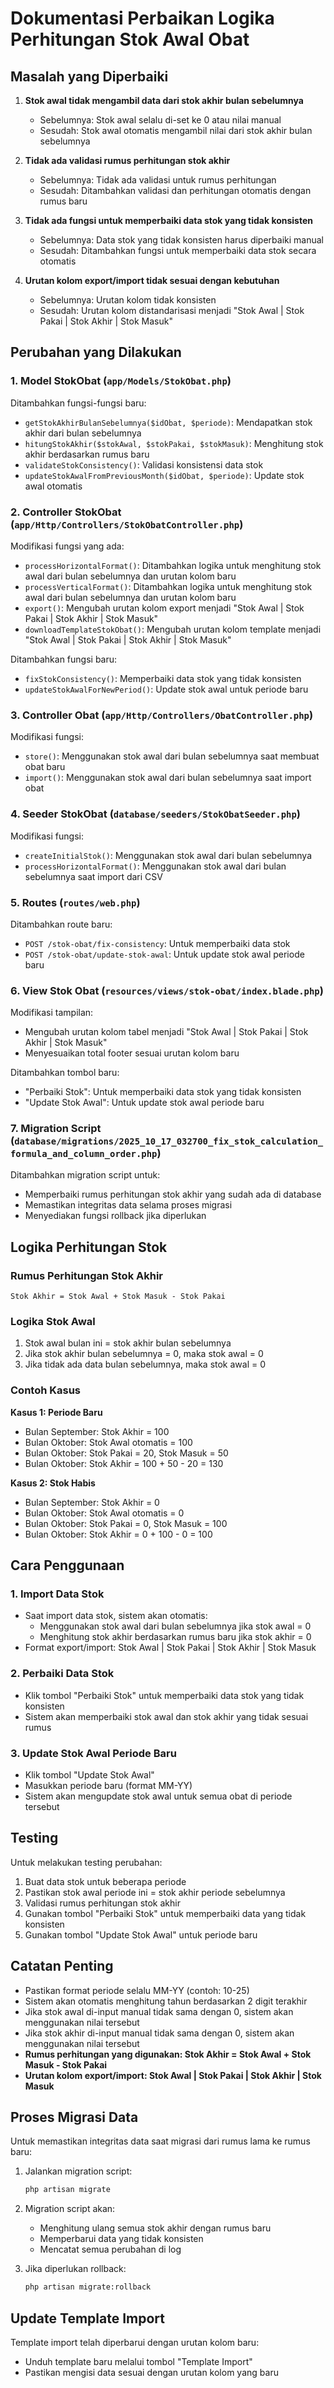 # Dokumentasi Perbaikan Logika Perhitungan Stok Awal Obat

## Masalah yang Diperbaiki

1. **Stok awal tidak mengambil data dari stok akhir bulan sebelumnya**
   - Sebelumnya: Stok awal selalu di-set ke 0 atau nilai manual
   - Sesudah: Stok awal otomatis mengambil nilai dari stok akhir bulan sebelumnya

2. **Tidak ada validasi rumus perhitungan stok akhir**
   - Sebelumnya: Tidak ada validasi untuk rumus perhitungan
   - Sesudah: Ditambahkan validasi dan perhitungan otomatis dengan rumus baru

3. **Tidak ada fungsi untuk memperbaiki data stok yang tidak konsisten**
   - Sebelumnya: Data stok yang tidak konsisten harus diperbaiki manual
   - Sesudah: Ditambahkan fungsi untuk memperbaiki data stok secara otomatis

4. **Urutan kolom export/import tidak sesuai dengan kebutuhan**
   - Sebelumnya: Urutan kolom tidak konsisten
   - Sesudah: Urutan kolom distandarisasi menjadi "Stok Awal | Stok Pakai | Stok Akhir | Stok Masuk"

## Perubahan yang Dilakukan

### 1. Model StokObat (`app/Models/StokObat.php`)

Ditambahkan fungsi-fungsi baru:

- `getStokAkhirBulanSebelumnya($idObat, $periode)`: Mendapatkan stok akhir dari bulan sebelumnya
- `hitungStokAkhir($stokAwal, $stokPakai, $stokMasuk)`: Menghitung stok akhir berdasarkan rumus baru
- `validateStokConsistency()`: Validasi konsistensi data stok
- `updateStokAwalFromPreviousMonth($idObat, $periode)`: Update stok awal otomatis

### 2. Controller StokObat (`app/Http/Controllers/StokObatController.php`)

Modifikasi fungsi yang ada:

- `processHorizontalFormat()`: Ditambahkan logika untuk menghitung stok awal dari bulan sebelumnya dan urutan kolom baru
- `processVerticalFormat()`: Ditambahkan logika untuk menghitung stok awal dari bulan sebelumnya dan urutan kolom baru
- `export()`: Mengubah urutan kolom export menjadi "Stok Awal | Stok Pakai | Stok Akhir | Stok Masuk"
- `downloadTemplateStokObat()`: Mengubah urutan kolom template menjadi "Stok Awal | Stok Pakai | Stok Akhir | Stok Masuk"

Ditambahkan fungsi baru:

- `fixStokConsistency()`: Memperbaiki data stok yang tidak konsisten
- `updateStokAwalForNewPeriod()`: Update stok awal untuk periode baru

### 3. Controller Obat (`app/Http/Controllers/ObatController.php`)

Modifikasi fungsi:

- `store()`: Menggunakan stok awal dari bulan sebelumnya saat membuat obat baru
- `import()`: Menggunakan stok awal dari bulan sebelumnya saat import obat

### 4. Seeder StokObat (`database/seeders/StokObatSeeder.php`)

Modifikasi fungsi:

- `createInitialStok()`: Menggunakan stok awal dari bulan sebelumnya
- `processHorizontalFormat()`: Menggunakan stok awal dari bulan sebelumnya saat import dari CSV

### 5. Routes (`routes/web.php`)

Ditambahkan route baru:

- `POST /stok-obat/fix-consistency`: Untuk memperbaiki data stok
- `POST /stok-obat/update-stok-awal`: Untuk update stok awal periode baru

### 6. View Stok Obat (`resources/views/stok-obat/index.blade.php`)

Modifikasi tampilan:

- Mengubah urutan kolom tabel menjadi "Stok Awal | Stok Pakai | Stok Akhir | Stok Masuk"
- Menyesuaikan total footer sesuai urutan kolom baru

Ditambahkan tombol baru:

- "Perbaiki Stok": Untuk memperbaiki data stok yang tidak konsisten
- "Update Stok Awal": Untuk update stok awal periode baru

### 7. Migration Script (`database/migrations/2025_10_17_032700_fix_stok_calculation_formula_and_column_order.php`)

Ditambahkan migration script untuk:

- Memperbaiki rumus perhitungan stok akhir yang sudah ada di database
- Memastikan integritas data selama proses migrasi
- Menyediakan fungsi rollback jika diperlukan

## Logika Perhitungan Stok

### Rumus Perhitungan Stok Akhir
```
Stok Akhir = Stok Awal + Stok Masuk - Stok Pakai
```

### Logika Stok Awal
1. Stok awal bulan ini = stok akhir bulan sebelumnya
2. Jika stok akhir bulan sebelumnya = 0, maka stok awal = 0
3. Jika tidak ada data bulan sebelumnya, maka stok awal = 0

### Contoh Kasus

**Kasus 1: Periode Baru**
- Bulan September: Stok Akhir = 100
- Bulan Oktober: Stok Awal otomatis = 100
- Bulan Oktober: Stok Pakai = 20, Stok Masuk = 50
- Bulan Oktober: Stok Akhir = 100 + 50 - 20 = 130

**Kasus 2: Stok Habis**
- Bulan September: Stok Akhir = 0
- Bulan Oktober: Stok Awal otomatis = 0
- Bulan Oktober: Stok Pakai = 0, Stok Masuk = 100
- Bulan Oktober: Stok Akhir = 0 + 100 - 0 = 100

## Cara Penggunaan

### 1. Import Data Stok
- Saat import data stok, sistem akan otomatis:
  - Menggunakan stok awal dari bulan sebelumnya jika stok awal = 0
  - Menghitung stok akhir berdasarkan rumus baru jika stok akhir = 0
- Format export/import: Stok Awal | Stok Pakai | Stok Akhir | Stok Masuk

### 2. Perbaiki Data Stok
- Klik tombol "Perbaiki Stok" untuk memperbaiki data stok yang tidak konsisten
- Sistem akan memperbaiki stok awal dan stok akhir yang tidak sesuai rumus

### 3. Update Stok Awal Periode Baru
- Klik tombol "Update Stok Awal"
- Masukkan periode baru (format MM-YY)
- Sistem akan mengupdate stok awal untuk semua obat di periode tersebut

## Testing

Untuk melakukan testing perubahan:

1. Buat data stok untuk beberapa periode
2. Pastikan stok awal periode ini = stok akhir periode sebelumnya
3. Validasi rumus perhitungan stok akhir
4. Gunakan tombol "Perbaiki Stok" untuk memperbaiki data yang tidak konsisten
5. Gunakan tombol "Update Stok Awal" untuk periode baru

## Catatan Penting

- Pastikan format periode selalu MM-YY (contoh: 10-25)
- Sistem akan otomatis menghitung tahun berdasarkan 2 digit terakhir
- Jika stok awal di-input manual tidak sama dengan 0, sistem akan menggunakan nilai tersebut
- Jika stok akhir di-input manual tidak sama dengan 0, sistem akan menggunakan nilai tersebut
- **Rumus perhitungan yang digunakan: Stok Akhir = Stok Awal + Stok Masuk - Stok Pakai**
- **Urutan kolom export/import: Stok Awal | Stok Pakai | Stok Akhir | Stok Masuk**

## Proses Migrasi Data

Untuk memastikan integritas data saat migrasi dari rumus lama ke rumus baru:

1. Jalankan migration script:
   ```bash
   php artisan migrate
   ```

2. Migration script akan:
   - Menghitung ulang semua stok akhir dengan rumus baru
   - Memperbarui data yang tidak konsisten
   - Mencatat semua perubahan di log

3. Jika diperlukan rollback:
   ```bash
   php artisan migrate:rollback
   ```

## Update Template Import

Template import telah diperbarui dengan urutan kolom baru:
- Unduh template baru melalui tombol "Template Import"
- Pastikan mengisi data sesuai dengan urutan kolom yang baru
